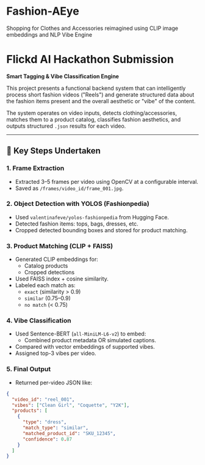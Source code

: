 # Fashion-AEye
Shopping for Clothes and Accessories reimagined using CLIP image embeddings and NLP Vibe Engine

# Flickd AI Hackathon Submission  
**Smart Tagging & Vibe Classification Engine**

This project presents a functional backend system that can intelligently process short fashion videos ("Reels") and generate structured data about the fashion items present and the overall aesthetic or "vibe" of the content.

The system operates on video inputs, detects clothing/accessories, matches them to a product catalog, classifies fashion aesthetics, and outputs structured `.json` results for each video.

---
## 🧩 Key Steps Undertaken

### 1. Frame Extraction
- Extracted 3–5 frames per video using OpenCV at a configurable interval.
- Saved as `/frames/video_id/frame_001.jpg`.

### 2. Object Detection with YOLOS (Fashionpedia)
- Used `valentinafeve/yolos-fashionpedia` from Hugging Face.
- Detected fashion items: tops, bags, dresses, etc.
- Cropped detected bounding boxes and stored for product matching.

### 3. Product Matching (CLIP + FAISS)
- Generated CLIP embeddings for:
  - Catalog products
  - Cropped detections
- Used FAISS index + cosine similarity.
- Labeled each match as:
  - `exact` (similarity > 0.9)
  - `similar` (0.75–0.9)
  - `no match` (< 0.75)

### 4. Vibe Classification
- Used Sentence-BERT (`all-MiniLM-L6-v2`) to embed:
  - Combined product metadata OR simulated captions.
- Compared with vector embeddings of supported vibes.
- Assigned top-3 vibes per video.

### 5.  Final Output
- Returned per-video JSON like:

```json
{
  "video_id": "reel_001",
  "vibes": ["Clean Girl", "Coquette", "Y2K"],
  "products": [
    {
      "type": "dress",
      "match_type": "similar",
      "matched_product_id": "SKU_12345",
      "confidence": 0.87
    }
  ]
}


